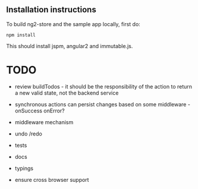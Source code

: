 
## Installation instructions

To build ng2-store and the sample app locally, first do:

    npm install
    
This should install jspm, angular2 and immutable.js.
 
 
# TODO

 - review buildTodos - it should be the responsibility of the action to return a new valid state, not the backend service 
 - synchronous actions can persist changes based on some middleware - onSuccess onError?
 - middleware mechanism
 - undo /redo 
 - tests
 
 - docs
 - typings
 - ensure cross browser support
 

